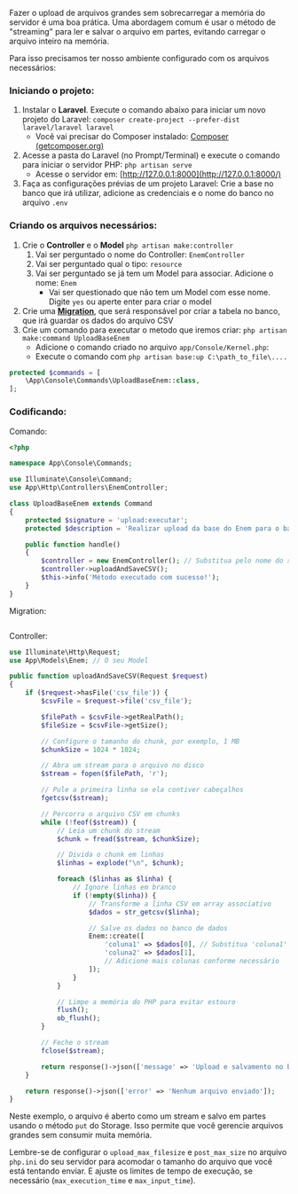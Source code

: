 Fazer o upload de arquivos grandes sem sobrecarregar a memória do servidor é uma boa prática. Uma abordagem comum é usar o método de "streaming" para ler e salvar o arquivo em partes, evitando carregar o arquivo inteiro na memória.

Para isso precisamos ter nosso ambiente configurado com os arquivos necessários:

### Iniciando o projeto:
1) Instalar o **Laravel**. Execute o comando abaixo para iniciar um novo projeto do Laravel:
   `composer create-project --prefer-dist laravel/laravel laravel`
    - Você vai precisar do Composer instalado: [Composer (getcomposer.org)](https://getcomposer.org/download/)
2) Acesse a pasta do Laravel (no Prompt/Terminal) e execute o comando para iniciar o servidor PHP:
   `php artisan serve`
    - Acesse o servidor em: [http://127.0.0.1:8000](http://127.0.0.1:8000/)
3) Faça as configurações prévias de um projeto Laravel: Crie a base no banco que irá utilizar, adicione as credenciais e o nome do banco no arquivo `.env`

### Criando os arquivos necessários:
1) Crie o **Controller** e o **Model**
   `php artisan make:controller`
    1) Vai ser perguntado o nome do Controller: `EnemController`
    2) Vai ser perguntado qual o tipo: `resource`
    3) Vai ser perguntado se já tem um Model para associar. Adicione o nome: `Enem`
        - Vai ser questionado que não tem um Model com esse nome. Digite `yes` ou aperte enter para criar o model
2) Crie uma **[Migration](https://laravel.com/docs/10.x/migrations)**, que será responsável por criar a tabela no banco, que irá guardar os dados do arquivo CSV
3) Crie um comando para executar o metodo que iremos criar: `php artisan make:command UploadBaseEnem`
   - Adicione o comando criado no arquivo `app/Console/Kernel.php`:
   - Execute o comando com `php artisan base:up C:\path_to_file\....`
```php
protected $commands = [
    \App\Console\Commands\UploadBaseEnem::class,
];
```

### Codificando:

Comando:

```php
<?php

namespace App\Console\Commands;

use Illuminate\Console\Command;
use App\Http\Controllers\EnemController;

class UploadBaseEnem extends Command
{
    protected $signature = 'upload:executar';
    protected $description = 'Realizar upload da base do Enem para o banco de dados configurado';

    public function handle()
    {
        $controller = new EnemController(); // Substitua pelo nome do seu controlador
        $controller->uploadAndSaveCSV();
        $this->info('Método executado com sucesso!');
    }
}

```

Migration:
```php

```

Controller:
```php
use Illuminate\Http\Request;
use App\Models\Enem; // O seu Model

public function uploadAndSaveCSV(Request $request)
{
    if ($request->hasFile('csv_file')) {
        $csvFile = $request->file('csv_file');

        $filePath = $csvFile->getRealPath();
        $fileSize = $csvFile->getSize();

        // Configure o tamanho do chunk, por exemplo, 1 MB
        $chunkSize = 1024 * 1024;

        // Abra um stream para o arquivo no disco
        $stream = fopen($filePath, 'r');

        // Pule a primeira linha se ela contiver cabeçalhos
        fgetcsv($stream);

        // Percorra o arquivo CSV em chunks
        while (!feof($stream)) {
            // Leia um chunk do stream
            $chunk = fread($stream, $chunkSize);

            // Divida o chunk em linhas
            $linhas = explode("\n", $chunk);

            foreach ($linhas as $linha) {
                // Ignore linhas em branco
                if (!empty($linha)) {
                    // Transforme a linha CSV em array associativo
                    $dados = str_getcsv($linha);

                    // Salve os dados no banco de dados
                    Enem::create([
                        'coluna1' => $dados[0], // Substitua 'coluna1' pelos nomes reais das suas colunas
                        'coluna2' => $dados[1],
                        // Adicione mais colunas conforme necessário
                    ]);
                }
            }

            // Limpe a memória do PHP para evitar estouro
            flush();
            ob_flush();
        }

        // Feche o stream
        fclose($stream);

        return response()->json(['message' => 'Upload e salvamento no banco de dados concluídos com sucesso']);
    }

    return response()->json(['error' => 'Nenhum arquivo enviado']);
}
```

Neste exemplo, o arquivo é aberto como um stream e salvo em partes usando o método `put` do Storage. Isso permite que você gerencie arquivos grandes sem consumir muita memória.

Lembre-se de configurar o `upload_max_filesize` e `post_max_size` no arquivo `php.ini` do seu servidor para acomodar o tamanho do arquivo que você está tentando enviar. E ajuste os limites de tempo de execução, se necessário (`max_execution_time` e `max_input_time`).
